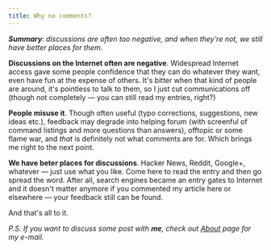 ```yaml
---
title: Why no comments?
---
```


_**Summary**: discussions are often too negative, and when they're not, we
still have better places for them._

**Discussions on the Internet often are negative**. Widespread Internet access
gave some people confidence that they can do whatever they want, even have fun
at the expense of others. It's bitter when that kind of people are around, it's
pointless to talk to them, so I just cut communications off (though not
completely — you can still read my entries, right?)

**People misuse it**. Though often useful (typo corrections, suggestions, new
ideas etc.), feedback may degrade into helping forum (with screenful of command
listings and more questions than answers), offtopic or some flame war, and
*that* is definitely not what comments are for. Which brings me right to the
next point.

**We have beter places for discussions**. Hacker News, Reddit, Google+,
whatever — just use what you like. Come here to read the entry and then go
spread the word. After all, search engines became an entry gates to Internet
and it doesn't matter anymore if you commented my article here or elsewhere —
your feedback still can be found.

And that's all to it.

*P.S. If you want to discuss some post with **me**, check out [About][about] page for my e-mail.*

[about]: /about.html

